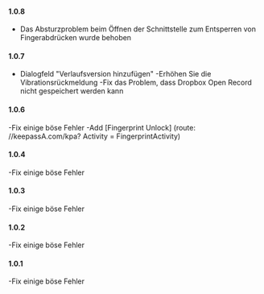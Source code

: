 #### 1.0.8
- Das Absturzproblem beim Öffnen der Schnittstelle zum Entsperren von Fingerabdrücken wurde behoben

#### 1.0.7
- Dialogfeld "Verlaufsversion hinzufügen"
-Erhöhen Sie die Vibrationsrückmeldung
-Fix das Problem, dass Dropbox Open Record nicht gespeichert werden kann

#### 1.0.6
-Fix einige böse Fehler
-Add [Fingerprint Unlock] (route: //keepassA.com/kpa? Activity = FingerprintActivity)

#### 1.0.4
-Fix einige böse Fehler

#### 1.0.3
-Fix einige böse Fehler

#### 1.0.2
-Fix einige böse Fehler

#### 1.0.1
-Fix einige böse Fehler